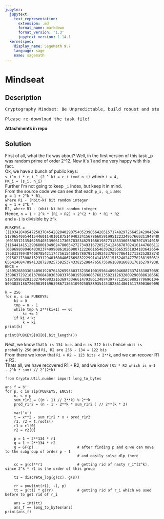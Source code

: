 ```yaml
---
jupyter:
  jupytext:
    text_representation:
      extension: .md
      format_name: markdown
      format_version: '1.3'
      jupytext_version: 1.14.1
  kernelspec:
    display_name: SageMath 9.7
    language: sage
    name: sagemath
---
```


# Mindseat

## Description
<pre>Cryptography Mindset: Be Unpredictable, build robust and stable applications where you'll handle every situation that user can face or predict.

Please re-download the task file!
</pre>
<b>Attachments in repo</b>

## Solution
First of all, what the fix was about? Well, in the first version of this task _p was random prime of order 2^12. Now it's 1 and me very happy with this fact.<br>
Ok, we have a bunch of public keys:<br>
    <code>s_i^m_i * r_i ^ (2 ^ k) = c_i (mod n_i)</code>
where <code>i = 4, PK_i = (s_i, n_i)</code><br>
Further I'm not going to keep <code>_i</code> index, but keep it in mind.<br>
From the source code we can see that each <code>p_i, q_i</code> are:<br>
<code>p = 1 + 2^k * R1, where R1 - (nbit-k) bit random integer</code><br>
<code>q = 1 + 2^k * R2, where R1 - (nbit-k) bit random integer</code><br>
Hence, ```n = 1 + 2^k * (R1 + R2) + 2^(2 * k) * R1 * R2```<br>
and ```n-1``` is divisible by ```2^k```

```sage
PUBKEYS = [(10342840547250370454282840290754052390564265157174829726645242904324433774727630591803186632486959590968595230902808369991240437077297674551123187830095873, 5179654005441544601140101875149402241567866059199512232495766031194848985776186595289740052214499657697650832860279375151687044465018028876445070588827777), (6015512135462554031390611730578383462516861987731833360559070749140159284050335604168414434218196369921956160353365713819898567416920672209509202941444097, 2116441415129068001049624780654272734931672052541246678702416144768611225693039503554945326959705314527114860312641379671935648337975482830939466425225421), (6396980904648302374999086102690071222661654639262566535518341836426544747072554109709902085144158785649143907600058913175220229111171441332366557866622977, 1760317994074087854211747561546045780795134924237097786412713825282874589650448491771874326890983429137451463523250670379970999252639812107914977960011738), (9158217300815233129401608406766983222991414185115152402477702381950519098200234724856258589693986849049556254969769863821366592458050807400542885348638721, 6564146847894132872802575925374338252984765675686108816080170162797938388434600448954826704720292576935713424103133182090390089661059813982670332877677256)]
ENCS = [4595268033054096192076432659360373235610019564489694608733743330870893803828258295069937060360520598446948290913045781945314108935153236291467160667601985, 3390637292181370684803039833768819598968576813582112632809296088618666221278429695211004046274005776653775480723833818255766663573061866194380012311184611, 5197599582013327040903216369733466147938613487439777125659892779696104407398257678982801768761973934713675657188014051286238194316997970299887749668838196, 5093835186720390391696398671365109925058893544530286148616117890366909889206952477053316867658405460457795493886317792695055944930027477761411273933822112]
```

```sage
k = 256
for n, s in PUBKEYS:
    ki = 0
    tmp = n - 1
    while tmp % 2**(ki+1) == 0:
        ki += 1
    if ki < k:
        k = ki
print(k)
```

```sage
print(PUBKEYS[0][0].bit_length())
```

Next, we know that ```k is 134 bits``` and ```n is 512 bits``` hence ```nbit is probably 256``` and ```R1, R2 are 256 - 134 = 122 bis```<br>
From there we know that ```R1 + R2 ~ 123 bits < 2**k```, and we can recover R1 + R2.<br>
Thats all, we have recovered R1 + R2, and we know ```(R1 * R2 which is n-1 - 2^k * sum) // 2^(2*k)```

```sage
from Crypto.Util.number import long_to_bytes

ans_f = b''
for p, c in zip(PUBKEYS, ENCS):
    n, s = p
    sum_r1r2 = ((n - 1) // 2**k) % 2**k
    prod_r1r2 = (n - 1 - 2**k * sum_r1r2 ) // 2**(k * 2)
    
    var('x')
    t = x**2 - sum_r1r2 * x + prod_r1r2
    r1, r2 = t.roots()
    r1 = r1[0]
    r2 = r2[0]
    
    p = 1 + 2**134 * r1
    q = 1 + 2**134 * r2
    g = GF(p)                    # after finding p and q we can move to the subgroup of order p - 1 
                                 # and easily solve dlp there

    cc = g(c)**r1                # getting rid of nasty r_i^(2^k), since 2^k * r1 is the order of this group
    
    t1 = discrete_log(g(cc), g(s))
    
    rr = pow(int(r1), -1, p)    
    tt = g(t1) * g(rr)           # getting rid of r_i which we used before to get rid of r_i
    
    ans = int(tt)
    ans_f += long_to_bytes(ans)
print(ans_f)
```

